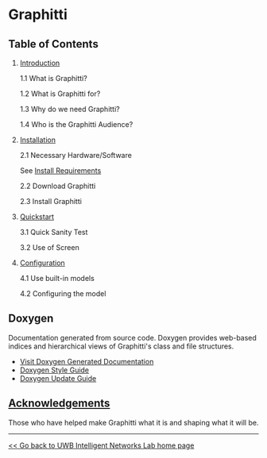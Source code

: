 # Graphitti

## Table of Contents

1. [Introduction](BGDocs/01_introduction.md)

   1.1 What is Graphitti?
   
   1.2 What is Graphitti for?
   
   1.3 Why do we need Graphitti?
   
   1.4 Who is the Graphitti Audience?

2. [Installation](BGDocs/02_installation.md)

   2.1 Necessary Hardware/Software
   
   See [Install Requirements](BGDocs/02a_installRequirements.md)
   
   2.2 Download Graphitti
   
   2.3 Install Graphitti

3. [Quickstart](BGDocs/03_quickstart.md)

   3.1 Quick Sanity Test
   
   3.2 Use of Screen

4. [Configuration](BGDocs/04_configuration.md)

   4.1 Use built-in models
   
   4.2 Configuring the model
   

   
## Doxygen 

Documentation generated from source code. Doxygen provides web-based indices and hierarchical views of Graphitti's class and file structures.
- [Visit Doxygen Generated Documentation](Doxygen/html/index.html)
- [Doxygen Style Guide](Doxygen/DoxygenStyleGuide.md)
- [Doxygen Update Guide](Doxygen/DoxygenStyleGuide.md)



## [Acknowledgements](BGDocs/acknowledgements.md)
Those who have helped make Graphitti what it is and shaping what it will be.





---------
[<< Go back to UWB Intelligent Networks Lab home page](http://uwb-biocomputing.github.io/)